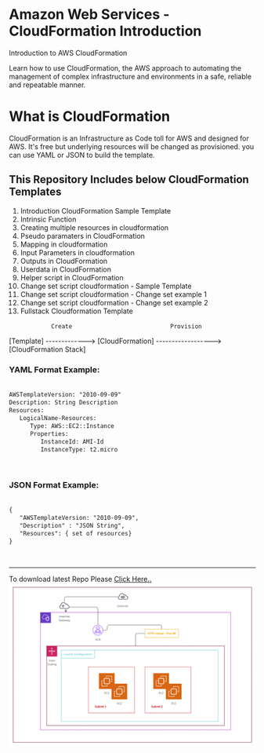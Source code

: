 # Amazon Web Services - CloudFormation Introduction
Introduction to AWS CloudFormation

Learn how to use CloudFormation, the AWS approach to automating the management of complex infrastructure and environments in a safe, reliable and repeatable manner.


# What is CloudFormation

CloudFormation is an Infrastructure as Code toll for AWS and designed for AWS. It's free but underlying resources will be changed as provisioned. you can use YAML or JSON to build the template.

<h2>This Repository Includes below CloudFormation Templates</h2>

<ol>
   <li>Introduction CloudFormation Sample Template</li>
   <li>Intrinsic Function</li>
   <li>Creating multiple resources in cloudformation</li>
   <li>Pseudo paramaters in CloudFormation</li>
   <li>Mapping in cloudformation</li>
   <li>Input Parameters in cloudformation</li>
   <li>Outputs in CloudFormation</li>
   <li>Userdata in CloudFormation</li>
   <li>Helper script in CloudFormation</lai>
   <li>Change set script cloudformation - Sample Template</li>
   <li>Change set script cloudformation - Change set example 1</li>
   <li>Change set script cloudformation - Change set example 2</li>
   <li>Fullstack Cloudformation Template</li>
</ol>

                Create                            Provision
[Template] -------------> [CloudFormation] ------------------> [CloudFormation Stack]


<h3>YAML Format Example:</h3>
<pre>
<code>
AWSTemplateVersion: "2010-09-09"
Description: String Description
Resources:
   LogicalName-Resources:
      Type: AWS::EC2::Instance
      Properties:
         InstanceId: AMI-Id
         InstanceType: t2.micro

</code>
</pre>

<h3>JSON Format Example:</h3>
<pre >
<code>
{
   "AWSTemplateVersion: "2010-09-09",
   "Description" : "JSON String",
   "Resources": { set of resources}
}
</code>

</pre>
<hr/>
To download latest Repo Please <a href="https://github.com/cloudxperts/aws-cloud-formation-intro/archive/main.zip">Click Here..</a>

<img src="./AWS_Infrastructure.jpg" alt="AWS CloudFormation Infrastructure">
